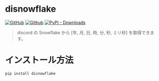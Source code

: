 # disnowflake
[![GitHub](https://img.shields.io/github/license/peco2282/disnowflake)](https://github.com/peco2282/disnowflake/blob/main/LICENSE)
[![Github](https://img.shields.io/pypi/v/disnowflake)](https://pypi.org/project/disnowflake/)
[![PyPI - Downloads](https://img.shields.io/pypi/dm/disnowflake)](https://github.com/peco2282/disnowflake/blob/main/main.py)

> discord の Snowflake から [年, 月, 日, 時, 分, 秒, ミリ秒] を取得できます。

# インストール方法
`pip install disnowflake`
